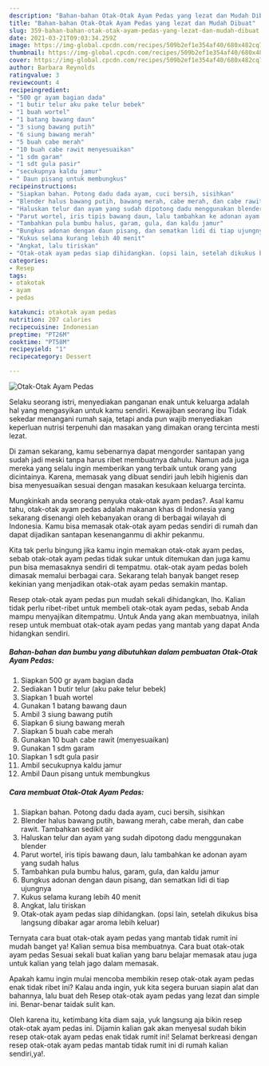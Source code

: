 ```yaml
---
description: "Bahan-bahan Otak-Otak Ayam Pedas yang lezat dan Mudah Dibuat"
title: "Bahan-bahan Otak-Otak Ayam Pedas yang lezat dan Mudah Dibuat"
slug: 359-bahan-bahan-otak-otak-ayam-pedas-yang-lezat-dan-mudah-dibuat
date: 2021-03-21T09:03:34.259Z
image: https://img-global.cpcdn.com/recipes/509b2ef1e354af40/680x482cq70/otak-otak-ayam-pedas-foto-resep-utama.jpg
thumbnail: https://img-global.cpcdn.com/recipes/509b2ef1e354af40/680x482cq70/otak-otak-ayam-pedas-foto-resep-utama.jpg
cover: https://img-global.cpcdn.com/recipes/509b2ef1e354af40/680x482cq70/otak-otak-ayam-pedas-foto-resep-utama.jpg
author: Barbara Reynolds
ratingvalue: 3
reviewcount: 4
recipeingredient:
- "500 gr ayam bagian dada"
- "1 butir telur aku pake telur bebek"
- "1 buah wortel"
- "1 batang bawang daun"
- "3 siung bawang putih"
- "6 siung bawang merah"
- "5 buah cabe merah"
- "10 buah cabe rawit menyesuaikan"
- "1 sdm garam"
- "1 sdt gula pasir"
- "secukupnya kaldu jamur"
- " Daun pisang untuk membungkus"
recipeinstructions:
- "Siapkan bahan. Potong dadu dada ayam, cuci bersih, sisihkan"
- "Blender halus bawang putih, bawang merah, cabe merah, dan cabe rawit. Tambahkan sedikit air"
- "Haluskan telur dan ayam yang sudah dipotong dadu menggunakan blender"
- "Parut wortel, iris tipis bawang daun, lalu tambahkan ke adonan ayam yang sudah halus"
- "Tambahkan pula bumbu halus, garam, gula, dan kaldu jamur"
- "Bungkus adonan dengan daun pisang, dan sematkan lidi di tiap ujungnya"
- "Kukus selama kurang lebih 40 menit"
- "Angkat, lalu tiriskan"
- "Otak-otak ayam pedas siap dihidangkan. (opsi lain, setelah dikukus bisa langsung dibakar agar aroma lebih keluar)"
categories:
- Resep
tags:
- otakotak
- ayam
- pedas

katakunci: otakotak ayam pedas 
nutrition: 207 calories
recipecuisine: Indonesian
preptime: "PT26M"
cooktime: "PT58M"
recipeyield: "1"
recipecategory: Dessert

---
```



![Otak-Otak Ayam Pedas](https://img-global.cpcdn.com/recipes/509b2ef1e354af40/680x482cq70/otak-otak-ayam-pedas-foto-resep-utama.jpg)

Selaku seorang istri, menyediakan panganan enak untuk keluarga adalah hal yang mengasyikan untuk kamu sendiri. Kewajiban seorang ibu Tidak sekedar menangani rumah saja, tetapi anda pun wajib menyediakan keperluan nutrisi terpenuhi dan masakan yang dimakan orang tercinta mesti lezat.

Di zaman  sekarang, kamu sebenarnya dapat mengorder santapan yang sudah jadi meski tanpa harus ribet membuatnya dahulu. Namun ada juga mereka yang selalu ingin memberikan yang terbaik untuk orang yang dicintainya. Karena, memasak yang dibuat sendiri jauh lebih higienis dan bisa menyesuaikan sesuai dengan masakan kesukaan keluarga tercinta. 



Mungkinkah anda seorang penyuka otak-otak ayam pedas?. Asal kamu tahu, otak-otak ayam pedas adalah makanan khas di Indonesia yang sekarang disenangi oleh kebanyakan orang di berbagai wilayah di Indonesia. Kamu bisa memasak otak-otak ayam pedas sendiri di rumah dan dapat dijadikan santapan kesenanganmu di akhir pekanmu.

Kita tak perlu bingung jika kamu ingin memakan otak-otak ayam pedas, sebab otak-otak ayam pedas tidak sukar untuk ditemukan dan juga kamu pun bisa memasaknya sendiri di tempatmu. otak-otak ayam pedas boleh dimasak memalui berbagai cara. Sekarang telah banyak banget resep kekinian yang menjadikan otak-otak ayam pedas semakin mantap.

Resep otak-otak ayam pedas pun mudah sekali dihidangkan, lho. Kalian tidak perlu ribet-ribet untuk membeli otak-otak ayam pedas, sebab Anda mampu menyajikan ditempatmu. Untuk Anda yang akan membuatnya, inilah resep untuk membuat otak-otak ayam pedas yang mantab yang dapat Anda hidangkan sendiri.

<!--inarticleads1-->

##### Bahan-bahan dan bumbu yang dibutuhkan dalam pembuatan Otak-Otak Ayam Pedas:

1. Siapkan 500 gr ayam bagian dada
1. Sediakan 1 butir telur (aku pake telur bebek)
1. Siapkan 1 buah wortel
1. Gunakan 1 batang bawang daun
1. Ambil 3 siung bawang putih
1. Siapkan 6 siung bawang merah
1. Siapkan 5 buah cabe merah
1. Gunakan 10 buah cabe rawit (menyesuaikan)
1. Gunakan 1 sdm garam
1. Siapkan 1 sdt gula pasir
1. Ambil secukupnya kaldu jamur
1. Ambil  Daun pisang untuk membungkus




<!--inarticleads2-->

##### Cara membuat Otak-Otak Ayam Pedas:

1. Siapkan bahan. Potong dadu dada ayam, cuci bersih, sisihkan
1. Blender halus bawang putih, bawang merah, cabe merah, dan cabe rawit. Tambahkan sedikit air
1. Haluskan telur dan ayam yang sudah dipotong dadu menggunakan blender
1. Parut wortel, iris tipis bawang daun, lalu tambahkan ke adonan ayam yang sudah halus
1. Tambahkan pula bumbu halus, garam, gula, dan kaldu jamur
1. Bungkus adonan dengan daun pisang, dan sematkan lidi di tiap ujungnya
1. Kukus selama kurang lebih 40 menit
1. Angkat, lalu tiriskan
1. Otak-otak ayam pedas siap dihidangkan. (opsi lain, setelah dikukus bisa langsung dibakar agar aroma lebih keluar)




Ternyata cara buat otak-otak ayam pedas yang mantab tidak rumit ini mudah banget ya! Kalian semua bisa membuatnya. Cara buat otak-otak ayam pedas Sesuai sekali buat kalian yang baru belajar memasak atau juga untuk kalian yang telah jago dalam memasak.

Apakah kamu ingin mulai mencoba membikin resep otak-otak ayam pedas enak tidak ribet ini? Kalau anda ingin, yuk kita segera buruan siapin alat dan bahannya, lalu buat deh Resep otak-otak ayam pedas yang lezat dan simple ini. Benar-benar taidak sulit kan. 

Oleh karena itu, ketimbang kita diam saja, yuk langsung aja bikin resep otak-otak ayam pedas ini. Dijamin kalian gak akan menyesal sudah bikin resep otak-otak ayam pedas enak tidak rumit ini! Selamat berkreasi dengan resep otak-otak ayam pedas mantab tidak rumit ini di rumah kalian sendiri,ya!.

